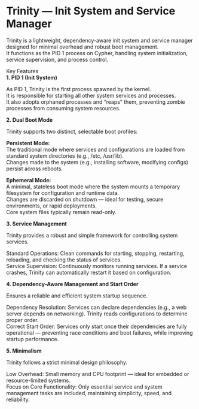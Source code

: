 Trinity — Init System and Service Manager
=

Trinity is a lightweight, dependency-aware init system and service manager designed for minimal overhead and robust boot management.<br>
It functions as the PID 1 process on Cypher, handling system initialization, service supervision, and process control.

Key Features<br>
**1. PID 1 (Init System)** <br>

As PID 1, Trinity is the first process spawned by the kernel.<br>
It is responsible for starting all other system services and processes.<br>
It also adopts orphaned processes and “reaps” them, preventing zombie processes from consuming system resources.<br>

**2. Dual Boot Mode** <br>

Trinity supports two distinct, selectable boot profiles:<br>

**Persistent Mode:** <br>
The traditional mode where services and configurations are loaded from standard system directories (e.g., /etc, /usr/lib).<br>
Changes made to the system (e.g., installing software, modifying configs) persist across reboots.<br>

**Ephemeral Mode:** <br>
A minimal, stateless boot mode where the system mounts a temporary filesystem for configuration and runtime data.<br>
Changes are discarded on shutdown — ideal for testing, secure environments, or rapid deployments.<br>
Core system files typically remain read-only.<br>

**3. Service Management** <br>

Trinity provides a robust and simple framework for controlling system services.<br>

Standard Operations: Clean commands for starting, stopping, restarting, reloading, and checking the status of services.<br>
Service Supervision: Continuously monitors running services. If a service crashes, Trinity can automatically restart it based on configuration.<br>

**4. Dependency-Aware Management and Start Order** <br>

Ensures a reliable and efficient system startup sequence.<br>

Dependency Resolution: Services can declare dependencies (e.g., a web server depends on networking). Trinity reads configurations to determine proper order.<br>
Correct Start Order: Services only start once their dependencies are fully operational — preventing race conditions and boot failures, while improving startup performance.<br>

**5. Minimalism** <br>

Trinity follows a strict minimal design philosophy.<br>

Low Overhead: Small memory and CPU footprint — ideal for embedded or resource-limited systems.<br>
Focus on Core Functionality: Only essential service and system management tasks are included, maintaining simplicity, speed, and reliability.<br>
